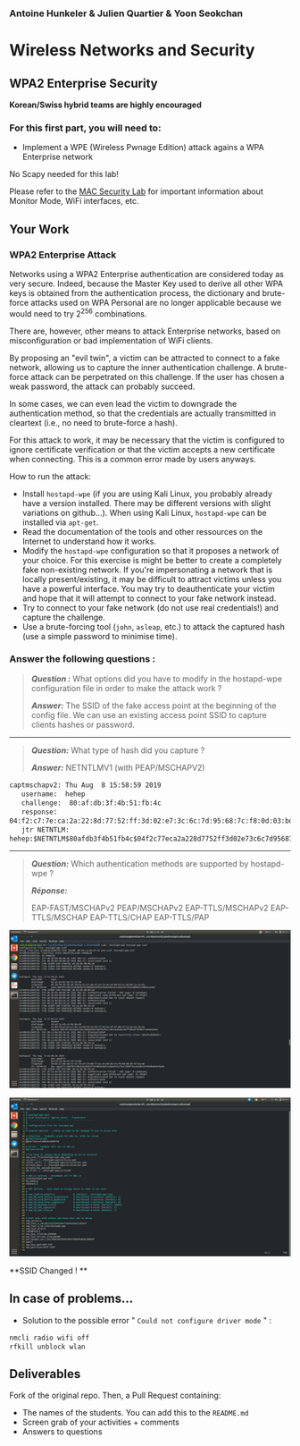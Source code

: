 ### Antoine Hunkeler & Julien Quartier & Yoon Seokchan

# Wireless Networks and Security

## WPA2 Enterprise Security

__Korean/Swiss hybrid teams are highly encouraged__

### For this first part, you will need to:

- Implement a WPE (Wireless Pwnage Edition) attack agains a WPA Enterprise network

No Scapy needed for this lab!

Please refer to the [MAC Security Lab](https://github.com/arubinst/SU19-WLANSec-Lab1-MAC) for important information about Monitor Mode, WiFi interfaces, etc.

## Your Work


### WPA2 Enterprise Attack

Networks using a WPA2 Enterprise authentication are considered today as very secure. Indeed, because the Master Key used to derive all other WPA keys is obtained from the authentication process, the dictionary and brute-force attacks used on WPA Personal are no longer applicable because we would need to try 2<sup>256</sup> combinations.

There are, however, other means to attack Enterprise networks, based on misconfiguration or bad implementation of WiFi clients.

By proposing an "evil twin", a victim can be attracted to connect to a fake network, allowing us to capture the inner authentication challenge. A brute-force attack can be perpetrated on this challenge. If the user has chosen a weak password, the attack can probably succeed. 

In some cases, we can even lead the victim to downgrade the authentication method, so that the credentials are actually transmitted in cleartext (i.e., no need to brute-force a hash).

For this attack to work, it may be necessary that the victim is configured to ignore certificate verification or that the victim accepts a new certificate when connecting. This is a common error made by users anyways.

How to run the attack:

- Install ```hostapd-wpe``` (if you are using Kali Linux, you probably already have a version installed. There may be different versions with slight variations on github...). When using Kali Linux, ```hostapd-wpe``` can be installed via ```apt-get```. 
- Read the documentation of the tools and other ressources on the Internet to understand how it works.
- Modify the ```hostapd-wpe``` configuration so that it proposes a network of your choice. For this exercise is might be better to create a completely fake non-existing network. If you're impersonating a network that is locally present/existing, it may be difficult to attract victims unless you have a powerful interface. You may try to deauthenticate your victim and hope that it will attempt to connect to your fake network instead. 
- Try to connect to your fake network (do not use real credentials!) and capture the challenge.
- Use a brute-forcing tool (```john```, ```asleap```, etc.) to attack the captured hash (use a simple password to minimise time).

### Answer the following questions :

> **_Question :_** What options did you have to modify in the hostapd-wpe configuration file in order to make the attack work ?
> 
> **_Answer:_** The SSID of the fake access point at the beginning of the config file. We can use an existing access point SSID to capture clients hashes or password.

---

> **_Question:_** What type of hash did you capture ?
> 
> **_Answer:_** NETNTLMV1 (with PEAP/MSCHAPV2)

```
captmschapv2: Thu Aug  8 15:58:59 2019
   username:  hehep
   challenge:  80:af:db:3f:4b:51:fb:4c
   response:  04:f2:c7:7e:ca:2a:22:8d:77:52:ff:3d:02:e7:3c:6c:7d:95:68:7c:f8:0d:03:bd
   jtr NETNTLM:  hehep:$NETNTLM$80afdb3f4b51fb4c$04f2c77eca2a228d7752ff3d02e73c6c7d95687cf80d03bd
```

---

> **_Question:_** Which authentication methods are supported by hostapd-wpe ?
>
> **_Réponse:_**
>
> EAP-FAST/MSCHAPv2
> PEAP/MSCHAPv2
> EAP-TTLS/MSCHAPv2
> EAP-TTLS/MSCHAP
> EAP-TTLS/CHAP
> EAP-TTLS/PAP





![](https://raw.githubusercontent.com/BriskoCube/SU19-WLANSec-Lab4-WPA2-Enterprise/master/Screenshots/capture1.jpg)

![](https://raw.githubusercontent.com/BriskoCube/SU19-WLANSec-Lab4-WPA2-Enterprise/master/Screenshots/capture2.jpg)

**SSID Changed ! **


## In case of problems...

- Solution to the possible error " ```Could not configure driver mode``` " :

```
nmcli radio wifi off
rfkill unblock wlan
```


## Deliverables

Fork of the original repo. Then, a Pull Request containing:

- The names of the students. You can add this to the ```README.md```
- Screen grab of your activities + comments
- Answers to questions
